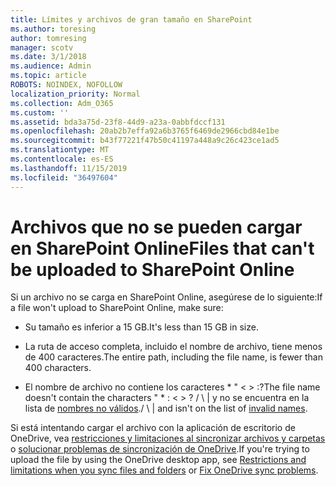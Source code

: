 ```yaml
---
title: Límites y archivos de gran tamaño en SharePoint
ms.author: toresing
author: tomresing
manager: scotv
ms.date: 3/1/2018
ms.audience: Admin
ms.topic: article
ROBOTS: NOINDEX, NOFOLLOW
localization_priority: Normal
ms.collection: Adm_O365
ms.custom: ''
ms.assetid: bda3a75d-23f8-44d9-a23a-0abbfdccf131
ms.openlocfilehash: 20ab2b7effa92a6b3765f6469de2966cbd84e1be
ms.sourcegitcommit: b43f77221f47b50c41197a448a9c26c423ce1ad5
ms.translationtype: MT
ms.contentlocale: es-ES
ms.lasthandoff: 11/15/2019
ms.locfileid: "36497604"
---
```

# <a name="files-that-cant-be-uploaded-to-sharepoint-online"></a><span data-ttu-id="65af2-102">Archivos que no se pueden cargar en SharePoint Online</span><span class="sxs-lookup"><span data-stu-id="65af2-102">Files that can't be uploaded to SharePoint Online</span></span>

<span data-ttu-id="65af2-103">Si un archivo no se carga en SharePoint Online, asegúrese de lo siguiente:</span><span class="sxs-lookup"><span data-stu-id="65af2-103">If a file won't upload to SharePoint Online, make sure:</span></span>
  
- <span data-ttu-id="65af2-104">Su tamaño es inferior a 15 GB.</span><span class="sxs-lookup"><span data-stu-id="65af2-104">It's less than 15 GB in size.</span></span>
    
- <span data-ttu-id="65af2-105">La ruta de acceso completa, incluido el nombre de archivo, tiene menos de 400 caracteres.</span><span class="sxs-lookup"><span data-stu-id="65af2-105">The entire path, including the file name, is fewer than 400 characters.</span></span>
    
- <span data-ttu-id="65af2-106">El nombre de archivo no contiene los caracteres \* " \< \> :?</span><span class="sxs-lookup"><span data-stu-id="65af2-106">The file name doesn't contain the characters " \* : \< \> ?</span></span> <span data-ttu-id="65af2-107">/ \ | y no se encuentra en la lista de [nombres no válidos](https://go.microsoft.com/fwlink/?linkid=866430).</span><span class="sxs-lookup"><span data-stu-id="65af2-107">/ \ | and isn't on the list of [invalid names](https://go.microsoft.com/fwlink/?linkid=866430).</span></span>
    
<span data-ttu-id="65af2-108">Si está intentando cargar el archivo con la aplicación de escritorio de OneDrive, vea [restricciones y limitaciones al sincronizar archivos y carpetas](http://go.microsoft.com/fwlink/p/?LinkID=717734) o [solucionar problemas de sincronización de OneDrive](https://go.microsoft.com/fwlink/?linkid=866431).</span><span class="sxs-lookup"><span data-stu-id="65af2-108">If you're trying to upload the file by using the OneDrive desktop app, see [Restrictions and limitations when you sync files and folders](http://go.microsoft.com/fwlink/p/?LinkID=717734) or [Fix OneDrive sync problems](https://go.microsoft.com/fwlink/?linkid=866431).</span></span>
  


